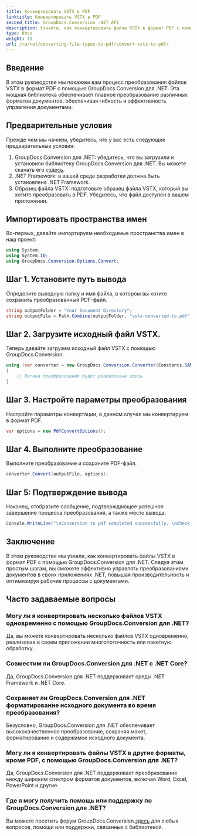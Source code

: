 ```yaml
---
title: Конвертировать VSTX в PDF
linktitle: Конвертировать VSTX в PDF
second_title: GroupDocs.Conversion .NET API
description: Узнайте, как конвертировать файлы VSTX в формат PDF с помощью GroupDocs.Conversion для .NET. Простые шаги для бесперебойного управления документами.
type: docs
weight: 15
url: /ru/net/converting-file-types-to-pdf/convert-vstx-to-pdf/
---
```

## Введение
В этом руководстве мы покажем вам процесс преобразования файлов VSTX в формат PDF с помощью GroupDocs.Conversion для .NET. Эта мощная библиотека обеспечивает плавное преобразование различных форматов документов, обеспечивая гибкость и эффективность управления документами.
## Предварительные условия
Прежде чем мы начнем, убедитесь, что у вас есть следующие предварительные условия:
1.  GroupDocs.Conversion для .NET: убедитесь, что вы загрузили и установили библиотеку GroupDocs.Conversion для .NET. Вы можете скачать его с[здесь](https://releases.groupdocs.com/conversion/net/).
2. .NET Framework: в вашей среде разработки должна быть установлена .NET Framework.
3. Образец файла VSTX: подготовьте образец файла VSTX, который вы хотите преобразовать в PDF. Убедитесь, что файл доступен в вашем приложении.

## Импортировать пространства имен
Во-первых, давайте импортируем необходимые пространства имен в наш проект:
```csharp
using System;
using System.IO;
using GroupDocs.Conversion.Options.Convert;
```
## Шаг 1. Установите путь вывода
Определите выходную папку и имя файла, в котором вы хотите сохранить преобразованный PDF-файл.
```csharp
string outputFolder = "Your Document Directory";
string outputFile = Path.Combine(outputFolder, "vstx-converted-to.pdf");
```
## Шаг 2. Загрузите исходный файл VSTX.
Теперь давайте загрузим исходный файл VSTX с помощью GroupDocs.Conversion.
```csharp
using (var converter = new GroupDocs.Conversion.Converter(Constants.SAMPLE_VSTX))
{
    // Логика преобразования будет реализована здесь
}
```
## Шаг 3. Настройте параметры преобразования
Настройте параметры конвертации, в данном случае мы конвертируем в формат PDF.
```csharp
var options = new PdfConvertOptions();
```
## Шаг 4. Выполните преобразование
Выполните преобразование и сохраните PDF-файл.
```csharp
converter.Convert(outputFile, options);
```
## Шаг 5: Подтверждение вывода
Наконец, отобразите сообщение, подтверждающее успешное завершение процесса преобразования, а также место вывода.
```csharp
Console.WriteLine("\nConversion to pdf completed successfully. \nCheck output in {0}", outputFolder);
```

## Заключение
В этом руководстве мы узнали, как конвертировать файлы VSTX в формат PDF с помощью GroupDocs.Conversion для .NET. Следуя этим простым шагам, вы сможете эффективно управлять преобразованиями документов в своих приложениях .NET, повышая производительность и оптимизируя рабочие процессы с документами.
## Часто задаваемые вопросы
### Могу ли я конвертировать несколько файлов VSTX одновременно с помощью GroupDocs.Conversion для .NET?
Да, вы можете конвертировать несколько файлов VSTX одновременно, реализовав в своем приложении многопоточность или пакетную обработку.
### Совместим ли GroupDocs.Conversion для .NET с .NET Core?
Да, GroupDocs.Conversion для .NET поддерживает среды .NET Framework и .NET Core.
### Сохраняет ли GroupDocs.Conversion для .NET форматирование исходного документа во время преобразования?
Безусловно, GroupDocs.Conversion для .NET обеспечивает высококачественное преобразование, сохраняя макет, форматирование и содержимое исходного документа.
### Могу ли я конвертировать файлы VSTX в другие форматы, кроме PDF, с помощью GroupDocs.Conversion для .NET?
Да, GroupDocs.Conversion для .NET поддерживает преобразование между широким спектром форматов документов, включая Word, Excel, PowerPoint и другие.
### Где я могу получить помощь или поддержку по GroupDocs.Conversion для .NET?
 Вы можете посетить форум GroupDocs.Conversion.[здесь](https://forum.groupdocs.com/c/conversion/11) для любых вопросов, помощи или поддержки, связанных с библиотекой.